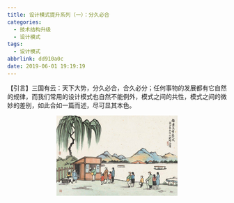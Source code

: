 ```yaml
---
title: 设计模式提升系列（一）：分久必合
categories:
  - 技术结构升级
  - 设计模式
tags:
  - 设计模式
abbrlink: dd910a0c
date: 2019-06-01 19:19:19
---
```

【引言】三国有云：天下大势，分久必合，合久必分；任何事物的发展都有它自然的规律，而我们常用的设计模式也自然不能例外，模式之间的共性，模式之间的微妙的差别，如此合如一篇而述，尽可显其本色。
<div align=center><img src="https://github.com/ttfisher/images/raw/master/2019/2019-06-24-04.jpg" width="55%"/></div>
<!-- more -->